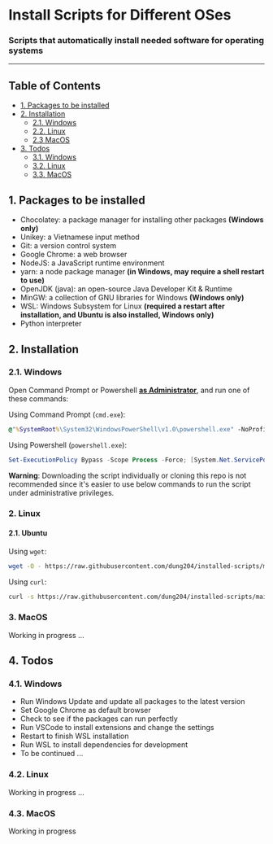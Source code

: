 # Install Scripts for Different OSes

### Scripts that automatically install needed software for operating systems

<hr />

## Table of Contents

- [1. Packages to be installed](#1-packages-to-be-installed)
- [2. Installation](#2-installation)
  - [2.1. Windows](#21-windows)
  - [2.2. Linux](#22-linux)
  - [2.3 MacOS](#23-macos)
- [3. Todos](#3-todos)
  - [3.1. Windows](#31-windows)
  - [3.2. Linux](#32-linux)
  - [3.3. MacOS](#33-macos)

## 1. Packages to be installed

- Chocolatey: a package manager for installing other packages **(Windows only)**
- Unikey: a Vietnamese input method
- Git: a version control system
- Google Chrome: a web browser
- NodeJS: a JavaScript runtime environment
- yarn: a node package manager **(in Windows, may require a shell restart to use)**
- OpenJDK (java): an open-source Java Developer Kit & Runtime
- MinGW: a collection of GNU libraries for Windows **(Windows only)**
- WSL: Windows Subsystem for Linux **(required a restart after installation, and Ubuntu is also installed, Windows only)**
- Python interpreter

## 2. Installation

### 2.1. Windows

Open Command Prompt or Powershell **<ins>as Administrator</ins>**, and run one of these commands:

Using Command Prompt (`cmd.exe`):

```bat
@"%SystemRoot%\System32\WindowsPowerShell\v1.0\powershell.exe" -NoProfile -InputFormat None -ExecutionPolicy Bypass -Command "[System.Net.ServicePointManager]::SecurityProtocol = 3072; iex ((New-Object System.Net.WebClient).DownloadString('https://raw.githubusercontent.com/dung204/installed-scripts/main/windows/install.ps1'))" && SET "PATH=%PATH%;%ALLUSERSPROFILE%\chocolatey\bin"
```

Using Powershell (`powershell.exe`):

```ps1
Set-ExecutionPolicy Bypass -Scope Process -Force; [System.Net.ServicePointManager]::SecurityProtocol = [System.Net.ServicePointManager]::SecurityProtocol -bor 3072; iex ((New-Object System.Net.WebClient).DownloadString('https://raw.githubusercontent.com/dung204/installed-scripts/main/windows/install.ps1'))
```

**Warning**: Downloading the script individually or cloning this repo is not recommended since it's easier to use below commands to run the script under administrative privileges.

### 2. Linux

#### 2.1. Ubuntu

Using `wget`:

```bash
wget -O - https://raw.githubusercontent.com/dung204/installed-scripts/main/linux/ubuntu/install.sh | sudo bash
```

Using `curl`:

```bash
curl -s https://raw.githubusercontent.com/dung204/installed-scripts/main/linux/ubuntu/install.sh | sudo bash
```

### 3. MacOS

Working in progress ...

## 4. Todos

### 4.1. Windows

- Run Windows Update and update all packages to the latest version
- Set Google Chrome as default browser
- Check to see if the packages can run perfectly
- Run VSCode to install extensions and change the settings
- Restart to finish WSL installation
- Run WSL to install dependencies for development
- To be continued ...

### 4.2. Linux

Working in progress ...

### 4.3. MacOS

Working in progress
